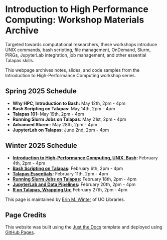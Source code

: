 # Introduction to High Performance Computing: Workshop Materials Archive

Targeted towards computational researchers, these workshops introduce UNIX commands, bash scripting, file management, OnDemand, Slurm, PIRGs, JupyterLab integration, job management, and other essential Talapas skills. 

This webpage archives notes, slides, and code samples from the Introduction to High-Performance Computing workshop series. 

## Spring 2025 Schedule
* **Why HPC, Introduction to Bash:** May 12th, 2pm - 4pm
* **Bash Scripting on Talapas:** May 14th, 2pm - 4pm
* **Talapas 101:** May 19th, 2pm - 4pm
* **Running Slurm Jobs on Talapas**: May 21st, 2pm - 4pm
* **Advanced Slurm:**: May 28th, 2pm - 4pm
* **JupyterLab on Talapas**: June 2nd, 2pm - 4pm

## Winter 2025 Schedule
* **[Introduction to High-Performance Computing, UNIX, Bash](https://wintere.github.io/introhpc-archive/bash/main.html):** February 4th, 2pm - 4pm
* **[Bash Scripting on Talapas](https://wintere.github.io/introhpc-archive/talapas-scripting/main.html):** February 6th, 2pm - 4pm 
* **[Talapas Essentials](https://wintere.github.io/talapas-essentials/main.html):** February 11th, 2pm - 4pm 
* **[Running Slurm Jobs on Talapas](https://wintere.github.io/slurm/main.html):** February 18th, 2pm - 4pm 
* **[JupyterLab and Data Pipelines](https://wintere.github.io/jupyterlab/main.html):** February 20th, 2pm - 4pm
* **[R on Talapas, Wrapping Up:](https://wintere.github.io/r-talapas/main.html)** February 27th, 2pm - 4pm

This page is maintained by [Erin M. Winter](https://library.uoregon.edu/directory/winter) of UO Libraries.

## Page Credits
This website was built using the [Just the Docs](https://just-the-docs.github.io/just-the-docs/) template and deployed using [GitHub Pages](https://docs.github.com/en/pages).
